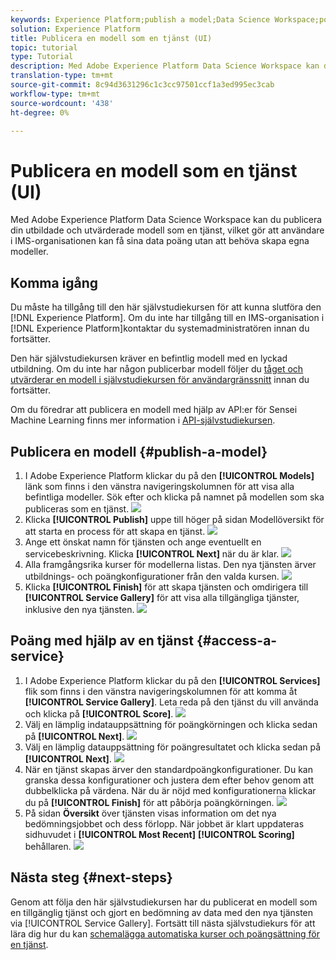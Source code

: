 ```yaml
---
keywords: Experience Platform;publish a model;Data Science Workspace;popular topics;score a service
solution: Experience Platform
title: Publicera en modell som en tjänst (UI)
topic: tutorial
type: Tutorial
description: Med Adobe Experience Platform Data Science Workspace kan du publicera din utbildade och utvärderade modell som en tjänst, vilket gör att användare i IMS-organisationen kan få sina data poäng utan att behöva skapa egna modeller.
translation-type: tm+mt
source-git-commit: 8c94d3631296c1c3cc97501ccf1a3ed995ec3cab
workflow-type: tm+mt
source-wordcount: '438'
ht-degree: 0%

---
```



# Publicera en modell som en tjänst (UI)

Med Adobe Experience Platform Data Science Workspace kan du publicera din utbildade och utvärderade modell som en tjänst, vilket gör att användare i IMS-organisationen kan få sina data poäng utan att behöva skapa egna modeller.

## Komma igång

Du måste ha tillgång till den här självstudiekursen för att kunna slutföra den [!DNL Experience Platform]. Om du inte har tillgång till en IMS-organisation i [!DNL Experience Platform]kontaktar du systemadministratören innan du fortsätter.

Den här självstudiekursen kräver en befintlig modell med en lyckad utbildning. Om du inte har någon publicerbar modell följer du [tåget och utvärderar en modell i självstudiekursen för användargränssnitt](./train-evaluate-model-ui.md) innan du fortsätter.

Om du föredrar att publicera en modell med hjälp av API:er för Sensei Machine Learning finns mer information i [API-självstudiekursen](./publish-model-service-api.md).

## Publicera en modell {#publish-a-model}

1. I Adobe Experience Platform klickar du på den **[!UICONTROL Models]** länk som finns i den vänstra navigeringskolumnen för att visa alla befintliga modeller. Sök efter och klicka på namnet på modellen som ska publiceras som en tjänst.
   ![](../images/models-recipes/publish-model/1_browse_model.png)
2. Klicka **[!UICONTROL Publish]** uppe till höger på sidan Modellöversikt för att starta en process för att skapa en tjänst.
   ![](../images/models-recipes/publish-model/2_view_training_runs.png)
3. Ange ett önskat namn för tjänsten och ange eventuellt en servicebeskrivning. Klicka **[!UICONTROL Next]** när du är klar.
   ![](../images/models-recipes/publish-model/3_configure_service.png)
4. Alla framgångsrika kurser för modellerna listas. Den nya tjänsten ärver utbildnings- och poängkonfigurationer från den valda kursen.
   ![](../images/models-recipes/publish-model/4_select_training_run.png)
5. Klicka **[!UICONTROL Finish]** för att skapa tjänsten och omdirigera till **[!UICONTROL Service Gallery]** för att visa alla tillgängliga tjänster, inklusive den nya tjänsten.
   ![](../images/models-recipes/publish-model/service_gallery.png)

## Poäng med hjälp av en tjänst {#access-a-service}

1. I Adobe Experience Platform klickar du på den **[!UICONTROL Services]** flik som finns i den vänstra navigeringskolumnen för att komma åt **[!UICONTROL Service Gallery]**. Leta reda på den tjänst du vill använda och klicka på **[!UICONTROL Score]**.
   ![](../images/models-recipes/publish-model/click_to_score.png)
2. Välj en lämplig indatauppsättning för poängkörningen och klicka sedan på **[!UICONTROL Next]**.
   ![](../images/models-recipes/publish-model/6_scoring_input.png)
3. Välj en lämplig datauppsättning för poängresultatet och klicka sedan på **[!UICONTROL Next]**.
   ![](../images/models-recipes/publish-model/7_scoring_output.png)
4. När en tjänst skapas ärver den standardpoängkonfigurationer. Du kan granska dessa konfigurationer och justera dem efter behov genom att dubbelklicka på värdena. När du är nöjd med konfigurationerna klickar du på **[!UICONTROL Finish]** för att påbörja poängkörningen.
   ![](../images/models-recipes/publish-model/8_scoring_configure.png)
5. På sidan **Översikt** över tjänsten visas information om det nya bedömningsjobbet och dess förlopp. När jobbet är klart uppdateras sidhuvudet i **[!UICONTROL Most Recent]** **[!UICONTROL Scoring]** behållaren.
   ![](../images/models-recipes/publish-model/score_pending.png)

## Nästa steg {#next-steps}

Genom att följa den här självstudiekursen har du publicerat en modell som en tillgänglig tjänst och gjort en bedömning av data med den nya tjänsten via [!UICONTROL Service Gallery]. Fortsätt till nästa självstudiekurs för att lära dig hur du kan [schemalägga automatiska kurser och poängsättning för en tjänst](./schedule-models-ui.md).
